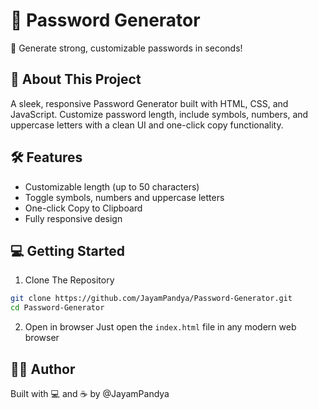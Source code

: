 
# 🔐 Password Generator

🚀 Generate strong, customizable passwords in seconds!


## 🔎 About This Project

A sleek, responsive Password Generator built with HTML, CSS, and JavaScript.
Customize password length, include symbols, numbers, and uppercase letters with a clean UI and one-click copy functionality.


## 🛠️ Features

- Customizable length (up to 50 characters)
- Toggle symbols, numbers and uppercase letters
- One-click Copy to Clipboard
- Fully responsive design

## 💻 Getting Started

1. Clone The Repository
```bash
git clone https://github.com/JayamPandya/Password-Generator.git
cd Password-Generator
```

2. Open in browser
Just open the `index.html` file in any modern web browser

## 🧑‍💻 Author
Built with 💻 and ☕ by @JayamPandya

